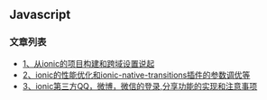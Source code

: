 Javascript 
---

### 文章列表

- [1、从ionic的项目构建和跨域设置说起](./contents/1.md)
- [2、ionic的性能优化和ionic-native-transitions插件的参数调优等](./contents/2.md)
- [3、ionic第三方QQ，微博，微信的登录,分享功能的实现和注意事项](./contents/3.md)